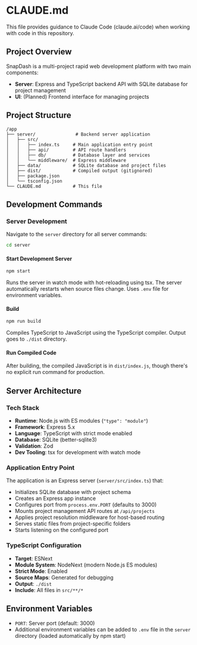 # CLAUDE.md

This file provides guidance to Claude Code (claude.ai/code) when working with code in this repository.

## Project Overview

SnapDash is a multi-project rapid web development platform with two main components:
- **Server**: Express and TypeScript backend API with SQLite database for project management
- **UI**: (Planned) Frontend interface for managing projects

## Project Structure
```
/app
├── server/               # Backend server application
│   ├── src/
│   │   ├── index.ts     # Main application entry point
│   │   ├── api/         # API route handlers
│   │   ├── db/          # Database layer and services
│   │   └── middleware/  # Express middleware
│   ├── data/            # SQLite database and project files
│   ├── dist/            # Compiled output (gitignored)
│   ├── package.json
│   └── tsconfig.json
└── CLAUDE.md            # This file
```

## Development Commands

### Server Development

Navigate to the `server` directory for all server commands:

```bash
cd server
```

#### Start Development Server
```bash
npm start
```
Runs the server in watch mode with hot-reloading using tsx. The server automatically restarts when source files change. Uses `.env` file for environment variables.

#### Build
```bash
npm run build
```
Compiles TypeScript to JavaScript using the TypeScript compiler. Output goes to `./dist` directory.

#### Run Compiled Code
After building, the compiled JavaScript is in `dist/index.js`, though there's no explicit run command for production.

## Server Architecture

### Tech Stack
- **Runtime**: Node.js with ES modules (`"type": "module"`)
- **Framework**: Express 5.x
- **Language**: TypeScript with strict mode enabled
- **Database**: SQLite (better-sqlite3)
- **Validation**: Zod
- **Dev Tooling**: tsx for development with watch mode

### Application Entry Point
The application is an Express server (`server/src/index.ts`) that:
- Initializes SQLite database with project schema
- Creates an Express app instance
- Configures port from `process.env.PORT` (defaults to 3000)
- Mounts project management API routes at `/api/projects`
- Applies project resolution middleware for host-based routing
- Serves static files from project-specific folders
- Starts listening on the configured port

### TypeScript Configuration
- **Target**: ESNext
- **Module System**: NodeNext (modern Node.js ES modules)
- **Strict Mode**: Enabled
- **Source Maps**: Generated for debugging
- **Output**: `./dist`
- **Include**: All files in `src/**/*`

## Environment Variables
- `PORT`: Server port (default: 3000)
- Additional environment variables can be added to `.env` file in the `server` directory (loaded automatically by npm start)
